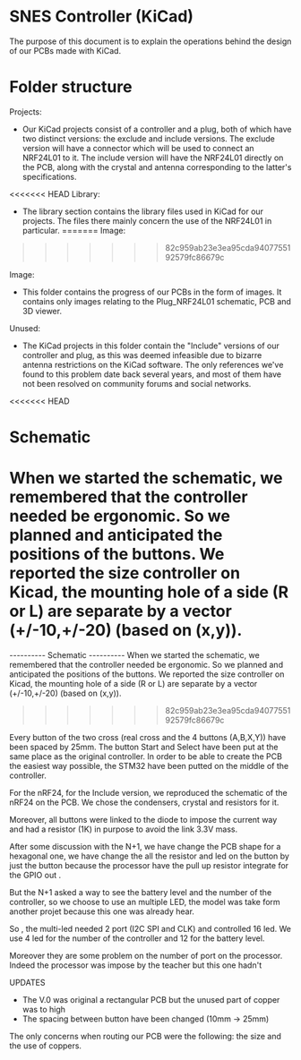 # SNES Controller (KiCad)

The purpose of this document is to explain the operations behind the design of our PCBs made with KiCad.

# Folder structure

Projects:
- Our KiCad projects consist of a controller and a plug, both of which have two distinct versions: the exclude and include versions. The exclude version will have a connector which will be used to connect an NRF24L01 to it. The include version will have the NRF24L01 directly on the PCB, along with the crystal and antenna corresponding to the latter's specifications.

<<<<<<< HEAD
Library:
- The library section contains the library files used in KiCad for our projects. The files there mainly concern the use of the NRF24L01 in particular.
=======
Image:
>>>>>>> 82c959ab23e3ea95cda9407755192579fc86679c

Image:
- This folder contains the progress of our PCBs in the form of images. It contains only images relating to the Plug_NRF24L01 schematic, PCB and 3D viewer.

Unused:
- The KiCad projects in this folder contain the "Include" versions of our controller and plug, as this was deemed infeasible due to bizarre antenna restrictions on the KiCad software. The only references we've found to this problem date back several years, and most of them have not been resolved on community forums and social networks.

<<<<<<< HEAD
# Schematic
When we started the schematic, we remembered that the controller needed be ergonomic. So we planned and anticipated the positions of the buttons. 
We reported the size controller on Kicad, the mounting hole of a side (R or L) are separate by a vector (+/-10,+/-20) (based on (x,y)). 
=======
---------- Schematic ----------
When we started the schematic, we remembered that the controller needed be ergonomic. So we planned and anticipated the positions of the buttons.
We reported the size controller on Kicad, the mounting hole of a side (R or L) are separate by a vector (+/-10,+/-20) (based on (x,y)).
>>>>>>> 82c959ab23e3ea95cda9407755192579fc86679c

Every button of the two cross (real cross and the 4 buttons (A,B,X,Y)) have been spaced by 25mm. The button Start and Select have been put at the same place as the original controller.
In order to be able to create the PCB the easiest way possible, the STM32 have been putted on the middle of the controller.

For the nRF24, for the Include version, we reproduced the schematic of the nRF24 on the PCB. We chose the condensers, crystal and resistors for it.

Moreover, all buttons were linked to the diode to impose the current way and had a resistor (1K) in purpose to avoid the link 3.3V mass.

After some discussion with the N+1, we have change the PCB shape for a hexagonal one, we have change the all the resistor and led on the button by just the button because the processor have the pull up resistor integrate for the GPIO out .

But the N+1 asked a way to see the battery level and the number of the controller, so we choose to use an multiple LED, the model was take form another projet because this one was already hear.

So , the multi-led needed 2 port (I2C SPI and CLK) and controlled 16 led. We use 4 led for the number of the controller and 12 for the battery level.

Moreover they are some problem on the number of port on the processor. Indeed the processor was impose by the teacher but this one hadn't 

UPDATES

- The V.0 was original a rectangular PCB but the unused part of copper was to high
- The spacing between button have been changed (10mm -> 25mm)



The only concerns when routing our PCB were the following: the size and the use of coppers.
